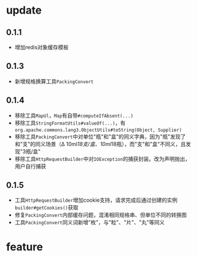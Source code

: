 # update

## 0.1.1
- 增加redis对象缓存模板

## 0.1.3
- 新增规格换算工具`PackingConvert`

## 0.1.4
- 移除工具`MapUl`，`Map`有自带`#computeIfAbsent(...)`
- 移除工具`StringFormatUtils#valueOf(...)`，有`org.apache.commons.lang3.ObjectUtils#toString(Object, Supplier)`
- 移除工具`PackingConvert`中对单位"瓶"和"盒"的同义字典，因为"瓶"发现了和"支"的同义场景（Δ 10ml*18支/盒、10ml*18瓶），而"支"和"盒"不同义，且发现"3瓶/盒"
- 移除工具`HttpRequestBuilder`中对`IOException`的捕获封装。改为声明抛出，用户自行捕获

## 0.1.5
- 工具`HttpRequestBuilder`增加cookie支持，请求完成后通过创建的实例`builder#getCookies()`获取
- 修复`PackingConvert`内部缓存问题，混淆相同规格串、但单位不同的转换图
- 工具`PackingConvert`同义词新增"枚"，与"粒"、"片"、"丸"等同义

# feature 